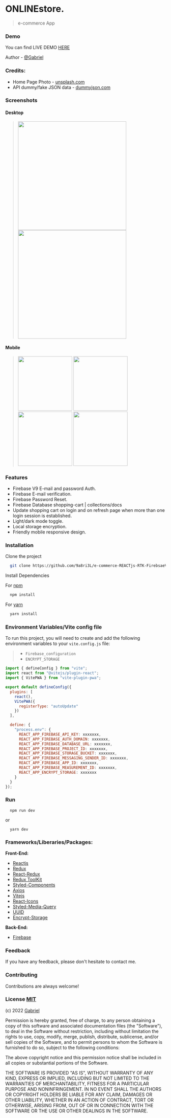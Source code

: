 # ONLINEstore.

> e-commerce App

### Demo

You can find LIVE DEMO <a href="https://os.devgr.com" target="_blank">HERE</a>

Author - [@Gabriel](https://www.github.com/9a8ri3l)

### Credits:

- Home Page Photo - [unsplash.com](https://unsplash.com)
- API dummy/fake JSON data - [dummyjson.com](https://dummyjson.com)

### Screenshots

#### Desktop

> <img src="https://devgr.com/screenshots/ONLINEstore/os_03.png" width="340" >
> <img src="https://devgr.com/screenshots/ONLINEstore/os_04.png" width="340" >

#### Mobile

> <img src="https://devgr.com/screenshots/ONLINEstore/os_mob_01.png" width="170" >
> <img src="https://devgr.com/screenshots/ONLINEstore/os_mob_02.png" width="170" >
> <img src="https://devgr.com/screenshots/ONLINEstore/01/m-03.png" width="170" >
> <img src="https://devgr.com/screenshots/ONLINEstore/01/m-04.png" width="170" >

### Features

- Firebase V9 E-mail and password Auth.
- Firebase E-mail verification.
- Firebase Password Reset.
- Firebase Database shopping-cart | collections/docs
- Update shopping cart on login and on refresh page when more than one login session is established.
- Light/dark mode toggle.
- Local storage encryption.
- Friendly mobile responsive design.

### Installation

Clone the project

```bash
  git clone https://github.com/9a8ri3L/e-commerce-REACTjs-RTK-FirebsaeV9.git

```

Install Dependencies

For [npm](https://www.npmjs.com/)

```bash
  npm install
```

For [yarn](https://yarnpkg.com/cli/install)

```bash
  yarn install

```

### Environment Variables/Vite config file

To run this project, you will need to create and add the following environment variables to your `vite.config.js` file:

> - `Firebase_configuration`
> - `ENCRYPT_STORAGE`

```javascript
import { defineConfig } from "vite";
import react from "@vitejs/plugin-react";
import { VitePWA } from "vite-plugin-pwa";

export default defineConfig({
  plugins: [
    react(),
    VitePWA({
      registerType: "autoUpdate"
    })
  ],

  define: {
    "process.env": {
      REACT_APP_FIREBASE_API_KEY: xxxxxxx,
      REACT_APP_FIREBASE_AUTH_DOMAIN: xxxxxxx,
      REACT_APP_FIREBASE_DATABASE_URL: xxxxxxx,
      REACT_APP_FIREBASE_PROJECT_ID: xxxxxxx,
      REACT_APP_FIREBASE_STORAGE_BUCKET: xxxxxxx,
      REACT_APP_FIREBASE_MESSAGING_SENDER_ID: xxxxxxx,
      REACT_APP_FIREBASE_APP_ID: xxxxxxx,
      REACT_APP_FIREBASE_MEASUREMENT_ID: xxxxxxx,
      REACT_APP_ENCRYPT_STORAGE: xxxxxxx
    }
  }
});
```

### Run

```
  npm run dev
```

or

```
  yarn dev
```

### Frameworks/Liberaries/Packages:

**Front-End:**

- [Reactjs](https://reactjs.org/)
- [Redux](https://redux.js.org/)
- [React-Redux](https://react-redux.js.org/)
- [Redux ToolKit](https://redux-toolkit.js.org/)
- [Styled-Components](https://styled-components.com/)
- [Axios](https://axios-http.com/docs/intro)
- [Vitejs](https://vitejs.dev/)
- [React-Icons](https://react-icons.github.io/react-icons/)
- [Styled-Media-Query](https://github.com/morajabi/styled-media-query)
- [UUID](https://www.npmjs.com/package/uuid)
- [Encrypt-Storage](https://www.npmjs.com/package/encrypt-storage)

**Back-End:**

- [Firebase](https://firebase.google.com/)

### Feedback

If you have any feedback, please don't hesitate to contact me.

### Contributing

Contributions are always welcome!

### License [MIT](https://choosealicense.com/licenses/mit/)

(c) 2022 [Gabriel](https://devgr.com)

Permission is hereby granted, free of charge, to any person obtaining a copy
of this software and associated documentation files (the "Software"), to deal
in the Software without restriction, including without limitation the rights
to use, copy, modify, merge, publish, distribute, sublicense, and/or sell
copies of the Software, and to permit persons to whom the Software is
furnished to do so, subject to the following conditions:

The above copyright notice and this permission notice shall be included in all
copies or substantial portions of the Software.

THE SOFTWARE IS PROVIDED "AS IS", WITHOUT WARRANTY OF ANY KIND, EXPRESS OR
IMPLIED, INCLUDING BUT NOT LIMITED TO THE WARRANTIES OF MERCHANTABILITY,
FITNESS FOR A PARTICULAR PURPOSE AND NONINFRINGEMENT. IN NO EVENT SHALL THE
AUTHORS OR COPYRIGHT HOLDERS BE LIABLE FOR ANY CLAIM, DAMAGES OR OTHER
LIABILITY, WHETHER IN AN ACTION OF CONTRACT, TORT OR OTHERWISE, ARISING FROM,
OUT OF OR IN CONNECTION WITH THE SOFTWARE OR THE USE OR OTHER DEALINGS IN THE
SOFTWARE.
